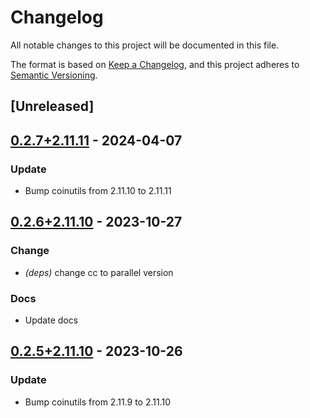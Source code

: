 # Changelog
All notable changes to this project will be documented in this file.

The format is based on [Keep a Changelog](https://keepachangelog.com/en/1.0.0/),
and this project adheres to [Semantic Versioning](https://semver.org/spec/v2.0.0.html).

## [Unreleased]

## [0.2.7+2.11.11](https://github.com/Maroon502/coinutils-src/compare/v0.2.6+2.11.10...v0.2.7+2.11.11) - 2024-04-07

### Update
- Bump coinutils from 2.11.10 to 2.11.11

## [0.2.6+2.11.10](https://github.com/Maroon502/coinutils-src/compare/v0.2.5+2.11.10...v0.2.6+2.11.10) - 2023-10-27

### Change
- *(deps)* change cc to parallel version

### Docs
- Update docs

## [0.2.5+2.11.10](https://github.com/Maroon502/coinutils-src/compare/v0.2.4+2.11.9...v0.2.5+2.11.10) - 2023-10-26

### Update
- Bump coinutils from 2.11.9 to 2.11.10
